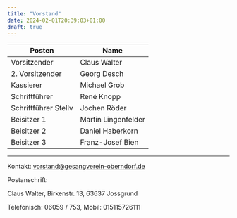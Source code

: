 ```yaml
---
title: "Vorstand"
date: 2024-02-01T20:39:03+01:00
draft: true
---
```


| Posten               | Name                |
|----------------------|---------------------|
| Vorsitzender         | Claus Walter        |
| 2. Vorsitzender      | Georg Desch         |
| Kassierer            | Michael Grob        |
| Schriftführer        | René Knopp          |
| Schriftführer Stellv | Jochen Röder        |
| Beisitzer 1          | Martin Lingenfelder |
| Beisitzer 2          | Daniel Haberkorn    |
| Beisitzer 3          | Franz-Josef Bien    |

---

Kontakt: vorstand@gesangverein-oberndorf.de

Postanschrift:

Claus Walter, Birkenstr. 13, 63637 Jossgrund

Telefonisch: 06059 / 753, Mobil: 015115726111